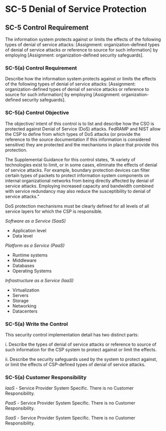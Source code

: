 # SC-5 Denial of Service Protection
## SC-5 Control Requirement
The information system protects against or limits the effects of the following types of denial of service attacks: [Assignment: organization-defined types of denial of service attacks or reference to source for such information] by employing [Assignment: organization-defined security safeguards].
### SC-5(a) Control Requirement
Describe how the information system protects against or limits the effects of the following types of denial of service attacks: [Assignment: organization-defined types of denial of service attacks or reference to source for such information] by employing [Assignment: organization-defined security safeguards].
### SC-5(a) Control Objective
The objective/ intent of this control is to list and describe how the CSO is protected against Denial of Service (DoS) attacks. FedRAMP and NIST allow the CSP to define from which types of DoS attacks (or provide the reference to the source documentation if this information is considered sensitive) they are protected and the mechanisms in place that provide this protection.

The Supplemental Guidance for this control states, “A variety of technologies exist to limit, or in some cases, eliminate the effects of denial of service attacks. For example, boundary protection devices can filter certain types of packets to protect information system components on internal organizational networks from being directly affected by denial of service attacks. Employing increased capacity and bandwidth combined with service redundancy may also reduce the susceptibility to denial of service attacks.”

DoS protection mechanisms must be clearly defined for all levels of all service layers for which the CSP is responsible.

_Software as a Service (SaaS)_
  * Application level
  * Data level

_Platform as a Service (PaaS)_
  * Runtime systems
  * Middleware
  * Databases
  * Operating Systems

_Infrastructure as a Service (IaaS)_
  * Virtualization
  * Servers
  * Storage
  * Networking
  * Datacenters
### SC-5(a) Write the Control
This security control implementation detail has two distinct parts:

i.	Describe the types of denial of service attacks or reference to source of such information for the CSP system to protect against or limit the effects.

ii.	Describe the security safeguards used by the system to protect against, or limit the effects of CSP-defined types of denial of service attacks.
### SC-5(a) Customer Responsibility
*IaaS* - Service Provider System Specific. There is no Customer Responsibility.

*PaaS* - Service Provider System Specific. There is no Customer Responsibility.

*SaaS* - Service Provider System Specific. There is no Customer Responsibility.

